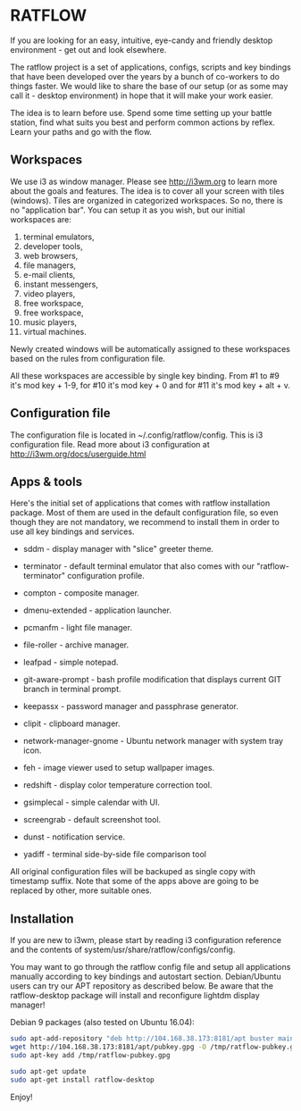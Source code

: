 RATFLOW
=======

If you are looking for an easy, intuitive, eye-candy and friendly 
desktop environment - get out and look elsewhere. 

The ratflow project is a set of applications, configs, scripts and 
key bindings that have been developed over the years by a bunch of 
co-workers to do things faster. We would like to share the base of
our setup (or as some may call it - desktop environment) in hope 
that it will make your work easier.

The idea is to learn before use. Spend some time setting up your
battle station, find what suits you best and perform common actions
by reflex. Learn your paths and go with the flow.

Workspaces
----------

We use i3 as window manager. Please see http://i3wm.org to learn
more about the goals and features. The idea is to cover all your
screen with tiles (windows). Tiles are organized in categorized
workspaces. So no, there is no "application bar". You can setup
it as you wish, but our initial workspaces are:

1. terminal emulators,
2. developer tools,
3. web browsers,
4. file managers,
5. e-mail clients,
6. instant messengers,
7. video players,
8. free workspace,
9. free workspace,
10. music players,
11. virtual machines.

Newly created windows will be automatically assigned to these
workspaces based on the rules from configuration file.

All these workspaces are accessible by single key binding. From
#1 to #9 it's mod key + 1-9, for #10 it's mod key + 0 and for #11
it's mod key + alt + v.


Configuration file
------------------

The configuration file is located in ~/.config/ratflow/config. 
This is i3 configuration file. Read more about i3 configuration 
at http://i3wm.org/docs/userguide.html

Apps & tools
----

Here's the initial set of applications that comes with ratflow
installation package. Most of them are used in the default 
configuration file, so even though they are not mandatory, we 
recommend to install them in order to use all key bindings and 
services.

* sddm - display manager with "slice" greeter theme.

* terminator - default terminal emulator that also comes with our
"ratflow-terminator" configuration profile.

* compton - composite manager.

* dmenu-extended - application launcher.

* pcmanfm - light file manager.

* file-roller - archive manager.

* leafpad - simple notepad.

* git-aware-prompt - bash profile modification that displays current
GIT branch in terminal prompt.

* keepassx - password manager and passphrase generator.

* clipit - clipboard manager.

* network-manager-gnome - Ubuntu network manager with system tray icon.

* feh - image viewer used to setup wallpaper images.

* redshift - display color temperature correction tool.

* gsimplecal - simple calendar with UI.

* screengrab - default screenshot tool.

* dunst - notification service.

* yadiff - terminal side-by-side file comparison tool

All original configuration files will be backuped as single copy
with timestamp suffix. Note that some of the apps above are going to 
be replaced by other, more suitable ones. 


Installation
------------

If you are new to i3wm, please start by reading i3 configuration 
reference and the contents of system/usr/share/ratflow/configs/config.

You may want to go through the ratflow config file and setup all
applications manually according to key bindings and autostart section.
Debian/Ubuntu users can try our APT repository as described below. 
Be aware that the ratflow-desktop package will install and reconfigure
lightdm display manager!
  

Debian 9 packages (also tested on Ubuntu 16.04):

```sh
sudo apt-add-repository "deb http://104.168.38.173:8181/apt buster main"
wget http://104.168.38.173:8181/apt/pubkey.gpg -O /tmp/ratflow-pubkey.gpg
sudo apt-key add /tmp/ratflow-pubkey.gpg

sudo apt-get update
sudo apt-get install ratflow-desktop
```

Enjoy!

